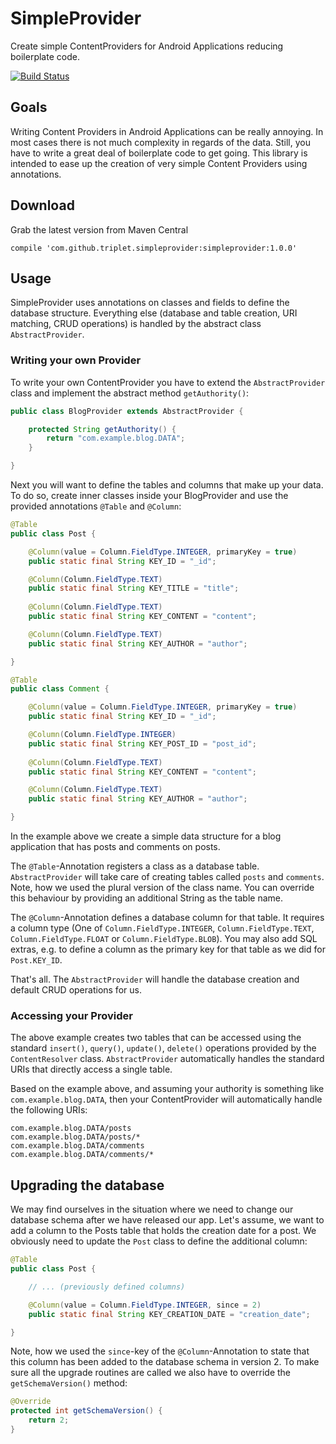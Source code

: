 # SimpleProvider

Create simple ContentProviders for Android Applications reducing boilerplate code.

[![Build Status](https://travis-ci.org/Triple-T/simpleprovider.svg?branch=master)](https://travis-ci.org/Triple-T/simpleprovider)

## Goals

Writing Content Providers in Android Applications can be really annoying. In most cases there is not much complexity in regards of the data. Still, you have to write a great deal of boilerplate code to get going. This library is intended to ease up the creation of very simple Content Providers using annotations.

## Download

Grab the latest version from Maven Central

```
compile 'com.github.triplet.simpleprovider:simpleprovider:1.0.0'
```

## Usage

SimpleProvider uses annotations on classes and fields to define the database structure. Everything else (database and table creation, URI matching, CRUD operations) is handled by the abstract class `AbstractProvider`.

### Writing your own Provider

To write your own ContentProvider you have to extend the `AbstractProvider` class and implement the abstract method `getAuthority()`:

```java
public class BlogProvider extends AbstractProvider {

    protected String getAuthority() {
        return "com.example.blog.DATA";
    }

}
```

Next you will want to define the tables and columns that make up your data. 
To do so, create inner classes inside your BlogProvider and use the provided annotations `@Table` and `@Column`:

```java
@Table
public class Post {

    @Column(value = Column.FieldType.INTEGER, primaryKey = true)
    public static final String KEY_ID = "_id";

    @Column(Column.FieldType.TEXT)
    public static final String KEY_TITLE = "title";
    
    @Column(Column.FieldType.TEXT)
    public static final String KEY_CONTENT = "content";

    @Column(Column.FieldType.TEXT)
    public static final String KEY_AUTHOR = "author";

}

@Table
public class Comment {

    @Column(value = Column.FieldType.INTEGER, primaryKey = true)
    public static final String KEY_ID = "_id";

    @Column(Column.FieldType.INTEGER)
    public static final String KEY_POST_ID = "post_id";
    
    @Column(Column.FieldType.TEXT)
    public static final String KEY_CONTENT = "content";

    @Column(Column.FieldType.TEXT)
    public static final String KEY_AUTHOR = "author";

}

```

In the example above we create a simple data structure for a blog application that has posts and comments on posts.

The `@Table`-Annotation registers a class as a database table. `AbstractProvider` will take care of creating tables called `posts` and `comments`. Note, how we used the plural version of the class name. You can override this behaviour by providing an additional String as the table name.

The `@Column`-Annotation defines a database column for that table. It requires a column type (One of `Column.FieldType.INTEGER`, `Column.FieldType.TEXT`,  `Column.FieldType.FLOAT` or `Column.FieldType.BLOB`). You may also add SQL extras, e.g. to define a column as the primary key for that table as we did for `Post.KEY_ID`.

That's all. The `AbstractProvider` will handle the database creation and default CRUD operations for us.

### Accessing your Provider

The above example creates two tables that can be accessed using the standard `insert()`, `query()`, `update()`, `delete()` operations provided by the `ContentResolver` class. `AbstractProvider` automatically handles the standard URIs that directly access a single table.

Based on the example above, and assuming your authority is something like ``com.example.blog.DATA``, then your ContentProvider will automatically handle the following URIs:

```
com.example.blog.DATA/posts
com.example.blog.DATA/posts/*
com.example.blog.DATA/comments
com.example.blog.DATA/comments/*
```

## Upgrading the database

We may find ourselves in the situation where we need to change our database schema after we have released our app. Let's assume, we want to add a column to the Posts table that holds the creation date for a post. We obviously need to update the `Post` class to define the additional column:

```java
@Table
public class Post {

    // ... (previously defined columns)

    @Column(value = Column.FieldType.INTEGER, since = 2)
    public static final String KEY_CREATION_DATE = "creation_date";

}
```

Note, how we used the `since`-key of the `@Column`-Annotation to state that this column has been added to the database schema in version 2. To make sure all the upgrade routines are called we also have to override the `getSchemaVersion()` method:

```java
@Override
protected int getSchemaVersion() {
    return 2;
}
```

